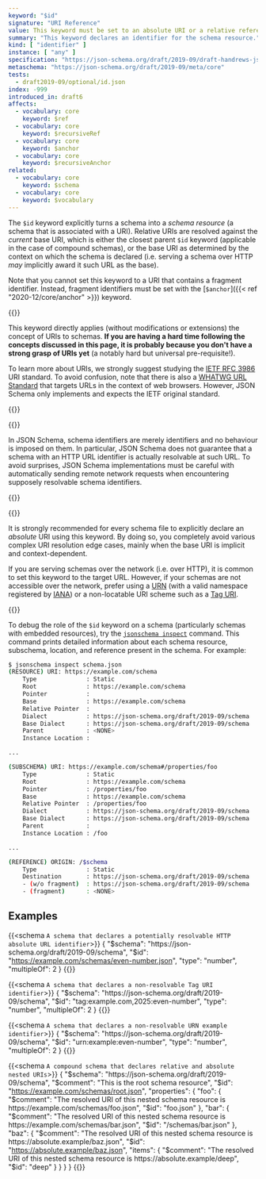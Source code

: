```yaml
---
keyword: "$id"
signature: "URI Reference"
value: This keyword must be set to an absolute URI or a relative reference as defined by [RFC 3986](https://www.rfc-editor.org/info/rfc3986) without a fragment
summary: "This keyword declares an identifier for the schema resource."
kind: [ "identifier" ]
instance: [ "any" ]
specification: "https://json-schema.org/draft/2019-09/draft-handrews-json-schema-02#rfc.section.8.2.2"
metaschema: "https://json-schema.org/draft/2019-09/meta/core"
tests:
  - draft2019-09/optional/id.json
index: -999
introduced_in: draft6
affects:
  - vocabulary: core
    keyword: $ref
  - vocabulary: core
    keyword: $recursiveRef
  - vocabulary: core
    keyword: $anchor
  - vocabulary: core
    keyword: $recursiveAnchor
related:
  - vocabulary: core
    keyword: $schema
  - vocabulary: core
    keyword: $vocabulary
---
```


The `$id` keyword explicitly turns a schema into a _schema resource_ (a schema
that is associated with a URI). Relative URIs are resolved against the
_current_ base URI, which is either the closest parent `$id` keyword
(applicable in the case of compound schemas), or the base URI as determined by
the context on which the schema is declared (i.e. serving a schema over HTTP
_may_ implicitly award it such URL as the base).

Note that you cannot set this keyword to a URI that contains a fragment
identifier. Instead, fragment identifiers must be set with the [`$anchor`]({{<
ref "2020-12/core/anchor" >}}) keyword.

{{<learning-more>}}

This keyword directly applies (without modifications or extensions) the concept
of URIs to schemas. **If you are having a hard time following the concepts
discussed in this page, it is probably because you don't have a strong grasp of
URIs yet** (a notably hard but universal pre-requisite!).

To learn more about URIs, we strongly suggest studying the [IETF RFC
3986](https://www.rfc-editor.org/info/rfc3986) URI standard. To avoid
confusion, note that there is also a [WHATWG URL
Standard](https://url.spec.whatwg.org) that targets URLs in the context of web
browsers. However, JSON Schema only implements and expects the IETF original
standard.

{{</learning-more>}}

{{<common-pitfall>}}

In JSON Schema, schema identifiers are merely identifiers and no behaviour is
imposed on them. In particular, JSON Schema does not guarantee that a schema
with an HTTP URL identifier is actually resolvable at such URL. To avoid
surprises, JSON Schema implementations must be careful with automatically
sending remote network requests when encountering supposely resolvable schema
identifiers.

{{</common-pitfall>}}

{{<best-practice>}}

It is strongly recommended for every schema file to explicitly declare an
_absolute_ URI using this keyword. By doing so, you completely avoid various
complex URI resolution edge cases, mainly when the base URI is implicit and
context-dependent.

If you are serving schemas over the network (i.e. over HTTP), it is common to
set this keyword to the target URL. However, if your schemas are not accessible
over the network, prefer using a
[URN](https://en.wikipedia.org/wiki/Uniform_Resource_Name) (with a valid
namespace registered by
[IANA](https://www.iana.org/assignments/urn-namespaces/urn-namespaces.xhtml))
or a non-locatable URI scheme such as a [Tag URI](https://www.taguri.org).

{{</best-practice>}}

To debug the role of the `$id` keyword on a schema (particularly schemas
with embedded resources), try the [`jsonschema
inspect`](https://github.com/sourcemeta/jsonschema/blob/main/docs/inspect.markdown)
command. This command prints detailed information about each schema resource,
subschema, location, and reference present in the schema. For example:

```sh
$ jsonschema inspect schema.json
(RESOURCE) URI: https://example.com/schema
    Type              : Static
    Root              : https://example.com/schema
    Pointer           :
    Base              : https://example.com/schema
    Relative Pointer  :
    Dialect           : https://json-schema.org/draft/2019-09/schema
    Base Dialect      : https://json-schema.org/draft/2019-09/schema
    Parent            : <NONE>
    Instance Location :

...

(SUBSCHEMA) URI: https://example.com/schema#/properties/foo
    Type              : Static
    Root              : https://example.com/schema
    Pointer           : /properties/foo
    Base              : https://example.com/schema
    Relative Pointer  : /properties/foo
    Dialect           : https://json-schema.org/draft/2019-09/schema
    Base Dialect      : https://json-schema.org/draft/2019-09/schema
    Parent            :
    Instance Location : /foo

...

(REFERENCE) ORIGIN: /$schema
    Type              : Static
    Destination       : https://json-schema.org/draft/2019-09/schema
    - (w/o fragment)  : https://json-schema.org/draft/2019-09/schema
    - (fragment)      : <NONE>
```

## Examples

{{<schema `A schema that declares a potentially resolvable HTTP absolute URL identifier`>}}
{
  "$schema": "https://json-schema.org/draft/2019-09/schema",
  "$id": "https://example.com/schemas/even-number.json",
  "type": "number",
  "multipleOf": 2
}
{{</schema>}}

{{<schema `A schema that declares a non-resolvable Tag URI identifier`>}}
{
  "$schema": "https://json-schema.org/draft/2019-09/schema",
  "$id": "tag:example.com,2025:even-number",
  "type": "number",
  "multipleOf": 2
}
{{</schema>}}

{{<schema `A schema that declares a non-resolvable URN example identifier`>}}
{
  "$schema": "https://json-schema.org/draft/2019-09/schema",
  "$id": "urn:example:even-number",
  "type": "number",
  "multipleOf": 2
}
{{</schema>}}

{{<schema `A compound schema that declares relative and absolute nested URIs`>}}
{
  "$schema": "https://json-schema.org/draft/2019-09/schema",
  "$comment": "This is the root schema resource",
  "$id": "https://example.com/schemas/root.json",
  "properties": {
    "foo": {
      "$comment": "The resolved URI of this nested schema resource is https://example.com/schemas/foo.json",
      "$id": "foo.json"
    },
    "bar": {
      "$comment": "The resolved URI of this nested schema resource is https://example.com/schemas/bar.json",
      "$id": "/schemas/bar.json"
    },
    "baz": {
      "$comment": "The resolved URI of this nested schema resource is https://absolute.example/baz.json",
      "$id": "https://absolute.example/baz.json",
      "items": {
        "$comment": "The resolved URI of this nested schema resource is https://absolute.example/deep",
        "$id": "deep"
      }
    }
  }
}
{{</schema>}}
